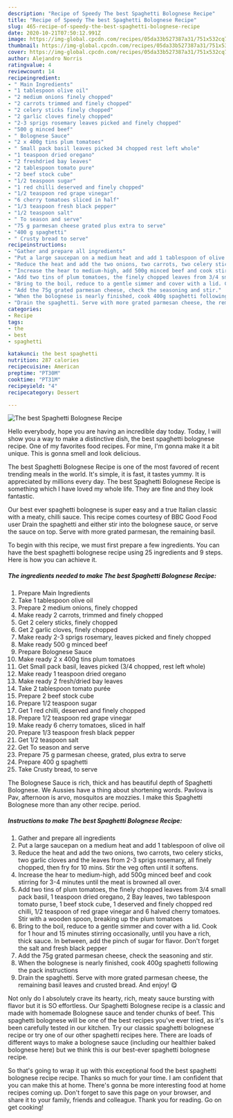 ```yaml
---
description: "Recipe of Speedy The best Spaghetti Bolognese Recipe"
title: "Recipe of Speedy The best Spaghetti Bolognese Recipe"
slug: 465-recipe-of-speedy-the-best-spaghetti-bolognese-recipe
date: 2020-10-21T07:50:12.991Z
image: https://img-global.cpcdn.com/recipes/05da33b527387a31/751x532cq70/the-best-spaghetti-bolognese-recipe-recipe-main-photo.jpg
thumbnail: https://img-global.cpcdn.com/recipes/05da33b527387a31/751x532cq70/the-best-spaghetti-bolognese-recipe-recipe-main-photo.jpg
cover: https://img-global.cpcdn.com/recipes/05da33b527387a31/751x532cq70/the-best-spaghetti-bolognese-recipe-recipe-main-photo.jpg
author: Alejandro Norris
ratingvalue: 4
reviewcount: 14
recipeingredient:
- " Main Ingredients"
- "1 tablespoon olive oil"
- "2 medium onions finely chopped"
- "2 carrots trimmed and finely chopped"
- "2 celery sticks finely chopped"
- "2 garlic cloves finely chopped"
- "2-3 sprigs rosemary leaves picked and finely chopped"
- "500 g minced beef"
- " Bolognese Sauce"
- "2 x 400g tins plum tomatoes"
- " Small pack basil leaves picked 34 chopped rest left whole"
- "1 teaspoon dried oregano"
- "2 freshdried bay leaves"
- "2 tablespoon tomato pure"
- "2 beef stock cube"
- "1/2 teaspoon sugar"
- "1 red chilli deserved and finely chopped"
- "1/2 teaspoon red grape vinegar"
- "6 cherry tomatoes sliced in half"
- "1/3 teaspoon fresh black pepper"
- "1/2 teaspoon salt"
- " To season and serve"
- "75 g parmesan cheese grated plus extra to serve"
- "400 g spaghetti"
- " Crusty bread to serve"
recipeinstructions:
- "Gather and prepare all ingredients"
- "Put a large saucepan on a medium heat and add 1 tablespoon of olive oil"
- "Reduce the heat and add the two onions, two carrots, two celery sticks, two garlic cloves and the leaves from 2-3 sprigs rosemary, all finely chopped, then fry for 10 mins. Stir the veg often until it softens."
- "Increase the hear to medium-high, add 500g minced beef and cook stirring for 3-4 minutes until the meat is browned all over."
- "Add two tins of plum tomatoes, the finely chopped leaves from 3/4 small pack basil, 1 teaspoon dried oregano, 2 Bay leaves, two tablespoon tomato purse, 1 beef stock cube, 1 deserved and finely chopped red chilli, 1/2 teaspoon of red grape vinegar and 6 halved cherry tomatoes. Stir with a wooden spoon, breaking up the plum tomatoes"
- "Bring to the boil, reduce to a gentle simmer and cover with a lid. Cook for 1 hour and 15 minutes stirring occasionally, until you have a rich, thick sauce. In between, add the pinch of sugar for flavor. Don&#39;t forget the salt and fresh black pepper"
- "Add the 75g grated parmesan cheese, check the seasoning and stir."
- "When the bolognese is nearly finished, cook 400g spaghetti following the pack instructions"
- "Drain the spaghetti. Serve with more grated parmesan cheese, the remaining basil leaves and crusted bread. And enjoy! 😋"
categories:
- Recipe
tags:
- the
- best
- spaghetti

katakunci: the best spaghetti 
nutrition: 287 calories
recipecuisine: American
preptime: "PT30M"
cooktime: "PT31M"
recipeyield: "4"
recipecategory: Dessert

---
```



![The best Spaghetti Bolognese Recipe](https://img-global.cpcdn.com/recipes/05da33b527387a31/751x532cq70/the-best-spaghetti-bolognese-recipe-recipe-main-photo.jpg)

Hello everybody, hope you are having an incredible day today. Today, I will show you a way to make a distinctive dish, the best spaghetti bolognese recipe. One of my favorites food recipes. For mine, I'm gonna make it a bit unique. This is gonna smell and look delicious.

The best Spaghetti Bolognese Recipe is one of the most favored of recent trending meals in the world. It's simple, it is fast, it tastes yummy. It is appreciated by millions every day. The best Spaghetti Bolognese Recipe is something which I have loved my whole life. They are fine and they look fantastic.

Our best ever spaghetti bolognese is super easy and a true Italian classic with a meaty, chilli sauce. This recipe comes courtesy of BBC Good Food user Drain the spaghetti and either stir into the bolognese sauce, or serve the sauce on top. Serve with more grated parmesan, the remaining basil.


To begin with this recipe, we must first prepare a few ingredients. You can have the best spaghetti bolognese recipe using 25 ingredients and 9 steps. Here is how you can achieve it.

<!--inarticleads1-->

##### The ingredients needed to make The best Spaghetti Bolognese Recipe:

1. Prepare  Main Ingredients
1. Take 1 tablespoon olive oil
1. Prepare 2 medium onions, finely chopped
1. Make ready 2 carrots, trimmed and finely chopped
1. Get 2 celery sticks, finely chopped
1. Get 2 garlic cloves, finely chopped
1. Make ready 2-3 sprigs rosemary, leaves picked and finely chopped
1. Make ready 500 g minced beef
1. Prepare  Bolognese Sauce
1. Make ready 2 x 400g tins plum tomatoes
1. Get  Small pack basil, leaves picked (3/4 chopped, rest left whole)
1. Make ready 1 teaspoon dried oregano
1. Make ready 2 fresh/dried bay leaves
1. Take 2 tablespoon tomato purée
1. Prepare 2 beef stock cube
1. Prepare 1/2 teaspoon sugar
1. Get 1 red chilli, deserved and finely chopped
1. Prepare 1/2 teaspoon red grape vinegar
1. Make ready 6 cherry tomatoes, sliced in half
1. Prepare 1/3 teaspoon fresh black pepper
1. Get 1/2 teaspoon salt
1. Get  To season and serve
1. Prepare 75 g parmesan cheese, grated, plus extra to serve
1. Prepare 400 g spaghetti
1. Take  Crusty bread, to serve


The Bolognese Sauce is rich, thick and has beautiful depth of Spaghetti Bolognese. We Aussies have a thing about shortening words. Pavlova is Pav, afternoon is arvo, mosquitos are mozzies. I make this Spaghetti Bolognese more than any other recipe. period. 

<!--inarticleads2-->

##### Instructions to make The best Spaghetti Bolognese Recipe:

1. Gather and prepare all ingredients
1. Put a large saucepan on a medium heat and add 1 tablespoon of olive oil
1. Reduce the heat and add the two onions, two carrots, two celery sticks, two garlic cloves and the leaves from 2-3 sprigs rosemary, all finely chopped, then fry for 10 mins. Stir the veg often until it softens.
1. Increase the hear to medium-high, add 500g minced beef and cook stirring for 3-4 minutes until the meat is browned all over.
1. Add two tins of plum tomatoes, the finely chopped leaves from 3/4 small pack basil, 1 teaspoon dried oregano, 2 Bay leaves, two tablespoon tomato purse, 1 beef stock cube, 1 deserved and finely chopped red chilli, 1/2 teaspoon of red grape vinegar and 6 halved cherry tomatoes. Stir with a wooden spoon, breaking up the plum tomatoes
1. Bring to the boil, reduce to a gentle simmer and cover with a lid. Cook for 1 hour and 15 minutes stirring occasionally, until you have a rich, thick sauce. In between, add the pinch of sugar for flavor. Don&#39;t forget the salt and fresh black pepper
1. Add the 75g grated parmesan cheese, check the seasoning and stir.
1. When the bolognese is nearly finished, cook 400g spaghetti following the pack instructions
1. Drain the spaghetti. Serve with more grated parmesan cheese, the remaining basil leaves and crusted bread. And enjoy! 😋


Not only do I absolutely crave its hearty, rich, meaty sauce bursting with flavor but it is SO effortless. Our Spaghetti Bolognese recipe is a classic and made with homemade Bolognese sauce and tender chunks of beef. This spaghetti bolognese will be one of the best recipes you&#39;ve ever tried, as it&#39;s been carefully tested in our kitchen. Try our classic spaghetti bolognese recipe or try one of our other spaghetti recipes here. There are loads of different ways to make a bolognese sauce (including our healthier baked bolognese here) but we think this is our best-ever spaghetti bolognese recipe. 

So that's going to wrap it up with this exceptional food the best spaghetti bolognese recipe recipe. Thanks so much for your time. I am confident that you can make this at home. There's gonna be more interesting food at home recipes coming up. Don't forget to save this page on your browser, and share it to your family, friends and colleague. Thank you for reading. Go on get cooking!
